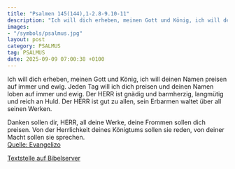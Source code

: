 ```yaml
---
title: "Psalmen 145(144),1-2.8-9.10-11"
description: "Ich will dich erheben, meinen Gott und König, ich will deinen Namen preisen auf immer und ewig. Jeden Tag will ich dich preisen und deinen Namen loben auf immer und ewig. Der HERR ist gnädig und barmherzig, langmütig und reich an Huld. Der HERR ist gut zu allen, sein Erbarmen wal...."
images:
- "/symbols/psalmus.jpg"
layout: post
category: PSALMUS
tag: PSALMUS
date: 2025-09-09 07:00:38 +0100
---
```

Ich will dich erheben, meinen Gott und König, ich will deinen Namen preisen auf immer und ewig.
Jeden Tag will ich dich preisen und deinen Namen loben auf immer und ewig.
Der HERR ist gnädig und barmherzig, langmütig und reich an Huld.
Der HERR ist gut zu allen, sein Erbarmen waltet über all seinen Werken.<!--more-->

Danken sollen dir, HERR, all deine Werke, deine Frommen sollen dich preisen.
Von der Herrlichkeit deines Königtums sollen sie reden, von deiner Macht sollen sie sprechen.<br>
[Quelle: Evangelizo](https://evangeliumtagfuertag.org/DE/gospel)

[Textstelle auf Bibelserver](https://www.bibleserver.com/EU/ps145(144),1-2.8-9.10-11)
